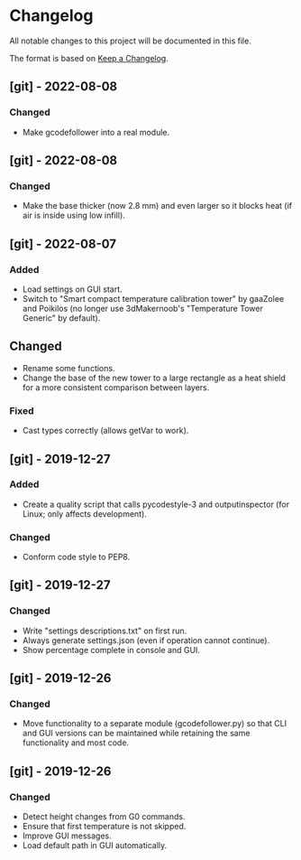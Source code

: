 # Changelog
All notable changes to this project will be documented in this file.

The format is based on [Keep a Changelog](https://keepachangelog.com/en/1.0.0/).


## [git] - 2022-08-08
### Changed
- Make gcodefollower into a real module.


## [git] - 2022-08-08
### Changed
- Make the base thicker (now 2.8 mm) and even larger so it blocks heat (if air is inside using low infill).


## [git] - 2022-08-07
### Added
- Load settings on GUI start.
- Switch to "Smart compact temperature calibration tower" by gaaZolee and Poikilos (no longer use 3dMakernoob's "Temperature Tower Generic" by default).

## Changed
- Rename some functions.
- Change the base of the new tower to a large rectangle as a heat shield for a more consistent comparison between layers.

### Fixed
- Cast types correctly (allows getVar to work).


## [git] - 2019-12-27
### Added
- Create a quality script that calls pycodestyle-3 and outputinspector (for Linux; only affects development).

### Changed
- Conform code style to PEP8.


## [git] - 2019-12-27
### Changed
- Write "settings descriptions.txt" on first run.
- Always generate settings.json (even if operation cannot continue).
- Show percentage complete in console and GUI.


## [git] - 2019-12-26
### Changed
- Move functionality to a separate module (gcodefollower.py) so that CLI and GUI versions can be maintained while retaining the same functionality and most code.


## [git] - 2019-12-26
### Changed
- Detect height changes from G0 commands.
- Ensure that first temperature is not skipped.
- Improve GUI messages.
- Load default path in GUI automatically.

